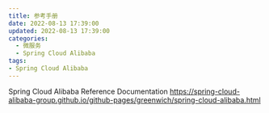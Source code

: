 ```yaml
---
title: 参考手册
date: 2022-08-13 17:39:00
updated: 2022-08-13 17:39:00
categories:
  - 微服务
  - Spring Cloud Alibaba
tags:
- Spring Cloud Alibaba
---
```


Spring Cloud Alibaba Reference Documentation
<https://spring-cloud-alibaba-group.github.io/github-pages/greenwich/spring-cloud-alibaba.html>

<!-- more -->